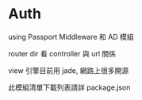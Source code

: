 # Auth
using Passport Middleware 和 AD 模組



router dir 看 controller 與 url 關係

view 引擎目前用 jade, 網路上很多開源

此模組清單下載列表請詳 package.json


